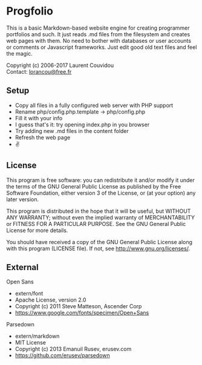 Progfolio
================================================================================

This is a basic Markdown-based website engine for creating programmer
portfolios and such. It just reads .md files from the filesystem and creates web
pages with them. No need to bother with databases or user accounts or comments
or Javascript frameworks. Just edit good old text files and feel the magic.

Copyright (c) 2006-2017 Laurent Couvidou  
Contact: <lorancou@free.fr>

Setup
--------------------------------------------------------------------------------

- Copy all files in a fully configured web server with PHP support
- Rename php/config.php.template → php/config.php
- Fill it with your info
- I guess that's it: try opening index.php in you browser
- Try adding new .md files in the content folder
- Refresh the web page
- ✌ 

License
--------------------------------------------------------------------------------

This program is free software: you can redistribute it and/or modify it under
the terms of the GNU General Public License as published by the Free Software
Foundation, either version 3 of the License, or (at your option) any later
version.

This program is distributed in the hope that it will be useful, but WITHOUT ANY
WARRANTY; without even the implied warranty of MERCHANTABILITY or FITNESS FOR A
PARTICULAR PURPOSE.  See the GNU General Public License for more details.

You should have received a copy of the GNU General Public License along with
this program (LICENSE file). If not, see <http://www.gnu.org/licenses/>.

External
--------------------------------------------------------------------------------

Open Sans
- extern/font
- Apache License, version 2.0
- Copyright (c) 2011 Steve Matteson, Ascender Corp
- <https://www.google.com/fonts/specimen/Open+Sans>

Parsedown
- extern/markdown
- MIT License
- Copyright (c) 2013 Emanuil Rusev, erusev.com
- <https://github.com/erusev/parsedown>